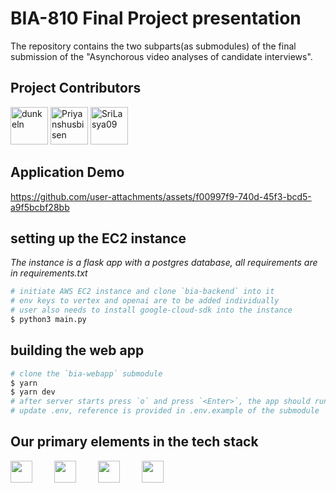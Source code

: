 # BIA-810 Final Project presentation

The repository contains the two subparts(as submodules) of the final submission of the "Asynchorous video analyses of candidate interviews".

## Project Contributors
<a href="https://github.com/dunkeln"> <img src="https://avatars.githubusercontent.com/dunkeln" width="60px;" alt="dunkeln"/></a>
<a href="https://github.com/Priyanshusbisen"> <img src="https://avatars.githubusercontent.com/Priyanshusbisen" width="60px;" alt="Priyanshusbisen"/></a>
<a href="https://github.com/SriLasya09"> <img src="https://avatars.githubusercontent.com/SriLasya09" width="60px;" alt="SriLasya09"/></a>


## Application Demo

https://github.com/user-attachments/assets/f00997f9-740d-45f3-bcd5-a9f5bcbf28bb


## setting up the EC2 instance

*The instance is a flask app with a postgres database, all requirements are in requirements.txt*

```bash
# initiate AWS EC2 instance and clone `bia-backend` into it
# env keys to vertex and openai are to be added individually
# user also needs to install google-cloud-sdk into the instance
$ python3 main.py
```

## building the web app
```bash
# clone the `bia-webapp` submodule
$ yarn
$ yarn dev
# after server starts press `o` and press `<Enter>`, the app should run
# update .env, reference is provided in .env.example of the submodule
```

## Our primary elements in the tech stack

<div style="display: inline-flex; gap: 35px;">
  <img src="https://cdn.jsdelivr.net/gh/devicons/devicon@latest/icons/svelte/svelte-original.svg" style="width: 35px;" />    
  <img src="https://cdn.jsdelivr.net/gh/devicons/devicon@latest/icons/flask/flask-original.svg" style="width: 35px;" />    
  <img src="https://cdn.jsdelivr.net/gh/devicons/devicon@latest/icons/amazonwebservices/amazonwebservices-original-wordmark.svg" style="width: 35px;" />    
  <img src="https://cdn.jsdelivr.net/gh/devicons/devicon@latest/icons/postgresql/postgresql-original.svg" style="width: 35px;" />    
</div>
          
          
          
